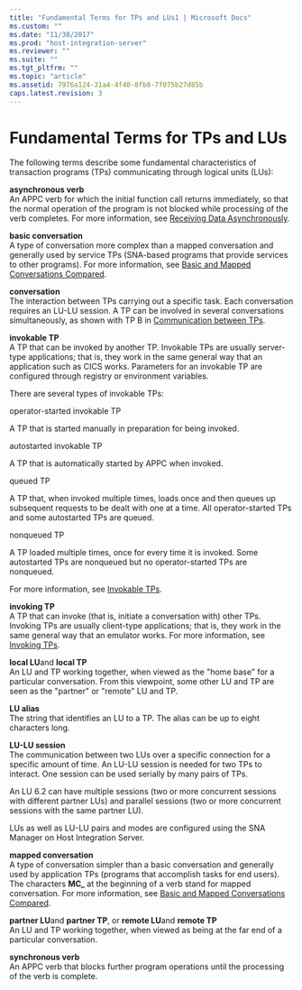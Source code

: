 ```yaml
---
title: "Fundamental Terms for TPs and LUs1 | Microsoft Docs"
ms.custom: ""
ms.date: "11/30/2017"
ms.prod: "host-integration-server"
ms.reviewer: ""
ms.suite: ""
ms.tgt_pltfrm: ""
ms.topic: "article"
ms.assetid: 7976a124-31a4-4f40-8fb8-7f075b27d85b
caps.latest.revision: 3
---
```

# Fundamental Terms for TPs and LUs
The following terms describe some fundamental characteristics of transaction programs (TPs) communicating through logical units (LUs):  
  
 **asynchronous verb**  
 An APPC verb for which the initial function call returns immediately, so that the normal operation of the program is not blocked while processing of the verb completes. For more information, see [Receiving Data Asynchronously](../HIS2010/receiving-data-asynchronously2.md).  
  
 **basic conversation**  
 A type of conversation more complex than a mapped conversation and generally used by service TPs (SNA-based programs that provide services to other programs). For more information, see [Basic and Mapped Conversations Compared](../HIS2010/basic-and-mapped-conversations-compared1.md).  
  
 **conversation**  
 The interaction between TPs carrying out a specific task. Each conversation requires an LU-LU session. A TP can be involved in several conversations simultaneously, as shown with TP B in [Communication between TPs](../HIS2010/communication-between-tps1.md).  
  
 **invokable TP**  
 A TP that can be invoked by another TP. Invokable TPs are usually server-type applications; that is, they work in the same general way that an application such as CICS works. Parameters for an invokable TP are configured through registry or environment variables.  
  
 There are several types of invokable TPs:  
  
 operator-started invokable TP  
  
 A TP that is started manually in preparation for being invoked.  
  
 autostarted invokable TP  
  
 A TP that is automatically started by APPC when invoked.  
  
 queued TP  
  
 A TP that, when invoked multiple times, loads once and then queues up subsequent requests to be dealt with one at a time. All operator-started TPs and some autostarted TPs are queued.  
  
 nonqueued TP  
  
 A TP loaded multiple times, once for every time it is invoked. Some autostarted TPs are nonqueued but no operator-started TPs are nonqueued.  
  
 For more information, see [Invokable TPs](../HIS2010/invokable-tps1.md).  
  
 **invoking TP**  
 A TP that can invoke (that is, initiate a conversation with) other TPs. Invoking TPs are usually client-type applications; that is, they work in the same general way that an emulator works. For more information, see [Invoking TPs](../HIS2010/invoking-tps1.md).  
  
 **local LU**and **local TP**  
 An LU and TP working together, when viewed as the "home base" for a particular conversation. From this viewpoint, some other LU and TP are seen as the "partner" or "remote" LU and TP.  
  
 **LU alias**  
 The string that identifies an LU to a TP. The alias can be up to eight characters long.  
  
 **LU-LU session**  
 The communication between two LUs over a specific connection for a specific amount of time. An LU-LU session is needed for two TPs to interact. One session can be used serially by many pairs of TPs.  
  
 An LU 6.2 can have multiple sessions (two or more concurrent sessions with different partner LUs) and parallel sessions (two or more concurrent sessions with the same partner LU).  
  
 LUs as well as LU-LU pairs and modes are configured using the SNA Manager on Host Integration Server.  
  
 **mapped conversation**  
 A type of conversation simpler than a basic conversation and generally used by application TPs (programs that accomplish tasks for end users). The characters **MC_** at the beginning of a verb stand for mapped conversation. For more information, see [Basic and Mapped Conversations Compared](../HIS2010/basic-and-mapped-conversations-compared1.md).  
  
 **partner LU**and **partner TP**, or **remote LU**and **remote TP**  
 An LU and TP working together, when viewed as being at the far end of a particular conversation.  
  
 **synchronous verb**  
 An APPC verb that blocks further program operations until the processing of the verb is complete.